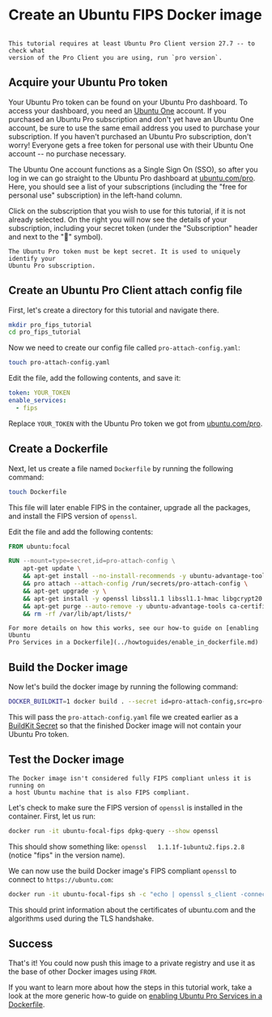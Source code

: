# Create an Ubuntu FIPS Docker image

```{attention}

This tutorial requires at least Ubuntu Pro Client version 27.7 -- to check what
version of the Pro Client you are using, run `pro version`. 
```

## Acquire your Ubuntu Pro token

Your Ubuntu Pro token can be found on your Ubuntu Pro dashboard. To access your
dashboard, you need an [Ubuntu One](https://login.ubuntu.com/) account. If you
purchased an Ubuntu Pro subscription and don't yet have an Ubuntu One account,
be sure to use the same email address you used to purchase your subscription.
If you haven't purchased an Ubuntu Pro subscription, don't worry! Everyone gets
a free token for personal use with their Ubuntu One account -- no purchase
necessary.

The Ubuntu One account functions as a Single Sign On (SSO), so after you log in
we can go straight to the Ubuntu Pro dashboard at
[ubuntu.com/pro](https://ubuntu.com/pro). Here, you should see a list of your
subscriptions (including the "free for personal use" subscription) in the
left-hand column.

Click on the subscription that you wish to use for this tutorial, if it is not
already selected. On the right you will now see the details of your
subscription, including your secret token (under the "Subscription" header and
next to the "🔗" symbol).

```{caution}
The Ubuntu Pro token must be kept secret. It is used to uniquely identify your
Ubuntu Pro subscription.
```

## Create an Ubuntu Pro Client attach config file

First, let's create a directory for this tutorial and navigate there.

```bash
mkdir pro_fips_tutorial
cd pro_fips_tutorial
```

Now we need to create our config file called `pro-attach-config.yaml`:

```bash
touch pro-attach-config.yaml
```

Edit the file, add the following contents, and save it:

```yaml
token: YOUR_TOKEN
enable_services:
  - fips
```

Replace `YOUR_TOKEN` with the Ubuntu Pro token we got from
[ubuntu.com/pro](https://ubuntu.com/pro).

## Create a Dockerfile

Next, let us create a file named `Dockerfile` by running the following command:

```bash
touch Dockerfile
```

This file will later enable FIPS in the container, upgrade all the packages,
and install the FIPS version of `openssl`. 

Edit the file and add the following contents:

```dockerfile
FROM ubuntu:focal

RUN --mount=type=secret,id=pro-attach-config \
    apt-get update \
    && apt-get install --no-install-recommends -y ubuntu-advantage-tools ca-certificates \
    && pro attach --attach-config /run/secrets/pro-attach-config \
    && apt-get upgrade -y \
    && apt-get install -y openssl libssl1.1 libssl1.1-hmac libgcrypt20 libgcrypt20-hmac strongswan strongswan-hmac openssh-client openssh-server \
    && apt-get purge --auto-remove -y ubuntu-advantage-tools ca-certificates \
    && rm -rf /var/lib/apt/lists/*
```

```{seealso}
For more details on how this works, see our how-to guide on [enabling Ubuntu
Pro Services in a Dockerfile](../howtoguides/enable_in_dockerfile.md)
```

## Build the Docker image

Now let's build the docker image by running the following command:

```bash
DOCKER_BUILDKIT=1 docker build . --secret id=pro-attach-config,src=pro-attach-config.yaml -t ubuntu-focal-fips
```

This will pass the `pro-attach-config.yaml` file we created earlier as a
[BuildKit Secret](https://docs.docker.com/develop/develop-images/build_enhancements/#new-docker-build-secret-information)
so that the finished Docker image will not contain your Ubuntu Pro token.

## Test the Docker image

```{important}
The Docker image isn't considered fully FIPS compliant unless it is running on
a host Ubuntu machine that is also FIPS compliant.
```

Let's check to make sure the FIPS version of `openssl` is installed in the
container. First, let us run:

```bash
docker run -it ubuntu-focal-fips dpkg-query --show openssl
```

This should show something like: `openssl	1.1.1f-1ubuntu2.fips.2.8` (notice
"fips" in the version name).

We can now use the build Docker image's FIPS compliant `openssl` to connect to
`https://ubuntu.com`:

```bash
docker run -it ubuntu-focal-fips sh -c "echo | openssl s_client -connect ubuntu.com:443"
```

This should print information about the certificates of ubuntu.com and the
algorithms used during the TLS handshake.

## Success

That's it! You could now push this image to a private registry and use it as
the base of other Docker images using `FROM`.

If you want to learn more about how the steps in this tutorial work, take a
look at the more generic how-to guide on
[enabling Ubuntu Pro Services in a Dockerfile](../howtoguides/enable_in_dockerfile.md).
